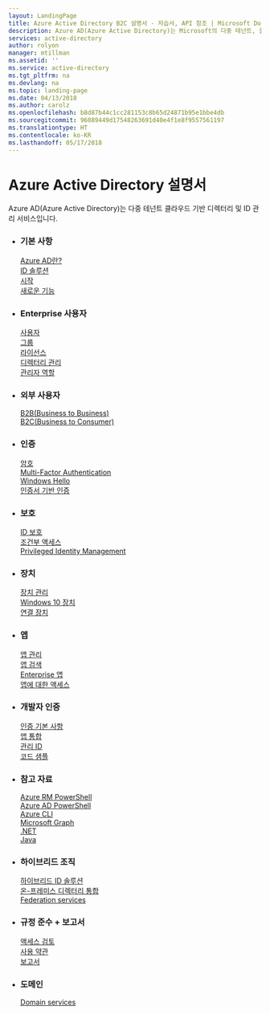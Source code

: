 ```yaml
---
layout: LandingPage
title: Azure Active Directory B2C 설명서 - 자습서, API 참조 | Microsoft Docs
description: Azure AD(Azure Active Directory)는 Microsoft의 다중 테넌트, 클라우드 기반 디렉터리 및 ID 관리 서비스로, 핵심 디렉터리 서비스, 응용 프로그램 액세스 관리 및 ID 보호를 단일 솔루션에 결합합니다.
services: active-directory
author: rolyon
manager: mtillman
ms.assetid: ''
ms.service: active-directory
ms.tgt_pltfrm: na
ms.devlang: na
ms.topic: landing-page
ms.date: 04/13/2018
ms.author: carolz
ms.openlocfilehash: b8d87b44c1cc281153c8b65d24871b95e1bbe4db
ms.sourcegitcommit: 96089449d17548263691d40e4f1e8f9557561197
ms.translationtype: HT
ms.contentlocale: ko-KR
ms.lasthandoff: 05/17/2018
---
```

# <a name="azure-active-directory-documentation"></a>Azure Active Directory 설명서

Azure AD(Azure Active Directory)는 다중 테넌트 클라우드 기반 디렉터리 및 ID 관리 서비스입니다.

<ul class="panelContent cardsF">
    <li>
        <div class="cardSize">
            <div class="cardPadding">
                <div class="card">
                    <div class="cardText">
                        <h3>기본 사항</h3>
                        <p>
                        <a href="/azure/active-directory/active-directory-whatis">Azure AD란?</a><br/>
                        <a href="/azure/active-directory/understand-azure-identity-solutions">ID 솔루션</a><br/>
                        <a href="/azure/active-directory/get-started-azure-ad">시작</a><br/>
                        <a href="/azure/active-directory/whats-new">새로운 기능</a>
                        </p>
                    </div>
                </div>
            </div>
        </div>
    </li>
    <li>
        <div class="cardSize">
            <div class="cardPadding">
                <div class="card">
                    <div class="cardText">
                        <h3>Enterprise 사용자</h3>
                        <p>
                        <a href="/azure/active-directory/add-users-azure-active-directory">사용자</a><br/>
                        <a href="/azure/active-directory/active-directory-manage-groups">그룹</a><br/>
                        <a href="/azure/active-directory/license-users-groups">라이선스</a><br/>
                        <a href="/azure/active-directory/active-directory-administer">디렉터리 관리</a><br/>
                        <a href="/azure/active-directory/active-directory-assign-admin-roles-azure-portal">관리자 역할</a>
                        </p>
                    </div>
                </div>
            </div>
        </div>
    </li>
    <li>
        <div class="cardSize">
            <div class="cardPadding">
                <div class="card">
                    <div class="cardText">
                        <h3>외부 사용자</h3>
                        <p>
                        <a href="/azure/active-directory/b2b/what-is-b2b">B2B(Business to Business)</a><br/>
                        <a href="/azure/active-directory-b2c/">B2C(Business to Consumer)</a>
                        </p>
                    </div>
                </div>
            </div>
        </div>
    </li>
    <li>
        <div class="cardSize">
            <div class="cardPadding">
                <div class="card">
                    <div class="cardText">
                        <h3>인증</h3>
                        <p>
                        <a href="/azure/active-directory/active-directory-passwords-overview">암호</a><br/>
                        <a href="/azure/active-directory/active-directory-hybrid-identity-design-considerations-multifactor-auth-requirements">Multi-Factor Authentication</a><br/>
                        <a href="/azure/active-directory/active-directory-azureadjoin-passport">Windows Hello</a><br/>
                        <a href="/azure/active-directory/active-directory-certificate-based-authentication-get-started">인증서 기반 인증</a>
                        </p>
                    </div>
                </div>
            </div>
        </div>
    </li>
    <li>
        <div class="cardSize">
            <div class="cardPadding">
                <div class="card">
                    <div class="cardText">
                        <h3>보호</h3>
                        <p>
                        <a href="/azure/active-directory/active-directory-identityprotection">ID 보호</a><br/>
                        <a href="/azure/active-directory/active-directory-conditional-access-azure-portal">조건부 액세스</a><br/>
                        <a href="/azure/active-directory/active-directory-privileged-identity-management-configure">Privileged Identity Management</a>
                        </p>
                    </div>
                </div>
            </div>
        </div>
    </li>
    <li>
        <div class="cardSize">
            <div class="cardPadding">
                <div class="card">
                    <div class="cardText">
                        <h3>장치</h3>
                        <p>
                        <a href="/azure/active-directory/device-management-introduction">장치 관리</a><br/>
                        <a href="/azure/active-directory/device-management-azuread-registered-devices-windows10-setup">Windows 10 장치</a><br/>
                        <a href="/azure/active-directory/device-management-azuread-joined-devices-setup">연결 장치</a>
                        </p>
                    </div>
                </div>
            </div>
        </div>
    </li>
    <li>
        <div class="cardSize">
            <div class="cardPadding">
                <div class="card">
                    <div class="cardText">
                        <h3>앱</h3>
                        <p>
                        <a href="/azure/active-directory/active-directory-enable-sso-scenario">앱 관리</a><br/>
                        <a href="/azure/active-directory/cloudappdiscovery-get-started">앱 검색</a><br/>
                        <a href="/azure/active-directory/active-directory-coreapps-assign-user-azure-portal">Enterprise 앱</a><br/>
                        <a href="/azure/active-directory/active-directory-managing-access-to-apps">앱에 대한 액세스</a>
                        </p>
                    </div>
                </div>
            </div>
        </div>
    </li>
    <li>
        <div class="cardSize">
            <div class="cardPadding">
                <div class="card">
                    <div class="cardText">
                        <h3>개발자 인증</h3>
                        <p>
                        <a href="/azure/active-directory/develop/active-directory-authentication-scenarios">인증 기본 사항</a><br/>
                        <a href="/azure/active-directory/develop/active-directory-integrating-applications">앱 통합</a><br/>
                        <a href="/azure/active-directory/managed-service-identity/overview">관리 ID</a><br/>
                        <a href="/azure/active-directory/develop/active-directory-code-samples">코드 샘플</a>
                        </p>
                    </div>
                </div>
            </div>
        </div>
    </li>
    <li>
        <div class="cardSize">
            <div class="cardPadding">
                <div class="card">
                    <div class="cardText">
                        <h3>참고 자료</h3>
                        <p>
                        <a href="/powershell/module/azurerm.resources#active_directory">Azure RM PowerShell</a><br/>
                        <a href="/powershell/azure/active-directory/overview">Azure AD PowerShell</a><br/>
                        <a href="/cli/azure/ad">Azure CLI</a><br/>
                        <a href="https://developer.microsoft.com/graph/docs/api-reference/v1.0/resources/azure_ad_overview">Microsoft Graph</a><br/>
                        <a href="/dotnet/api/overview/azure/activedirectory">.NET</a><br/>
                        <a href="/java/api/overview/azure/activedirectory">Java</a>
                        </p>
                    </div>
                </div>
            </div>
        </div>
    </li>
    <li>
        <div class="cardSize">
            <div class="cardPadding">
                <div class="card">
                    <div class="cardText">
                        <h3>하이브리드 조직</h3>
                        <p>
                        <a href="/azure/active-directory/active-directory-hybrid-identity-design-considerations-overview">하이브리드 ID 솔루션</a><br/>
                        <a href="/azure/active-directory/connect/active-directory-aadconnect">온-프레미스 디렉터리 통합</a><br/>
                        <a href="/azure/active-directory/connect/active-directory-aadconnect-azure-adfs">Federation services</a>
                        </p>
                    </div>
                </div>
            </div>
        </div>
    </li>
    <li>
        <div class="cardSize">
            <div class="cardPadding">
                <div class="card">
                    <div class="cardText">
                        <h3>규정 준수 + 보고서</h3>
                        <p>
                        <a href="/azure/active-directory/active-directory-azure-ad-controls-access-reviews-overview">액세스 검토</a><br/>
                        <a href="/azure/active-directory/active-directory-tou">사용 약관</a><br/>
                        <a href="/azure/active-directory/active-directory-reporting-azure-portal">보고서</a>
                        </p>
                    </div>
                </div>
            </div>
        </div>
    </li>
    <li>
        <div class="cardSize">
            <div class="cardPadding">
                <div class="card">
                    <div class="cardText">
                        <h3>도메인</h3>
                        <p>
                        <a href="/azure/active-directory-domain-services/">Domain services</a>
                        </p>
                    </div>
                </div>
            </div>
        </div>
    </li>
</ul>
